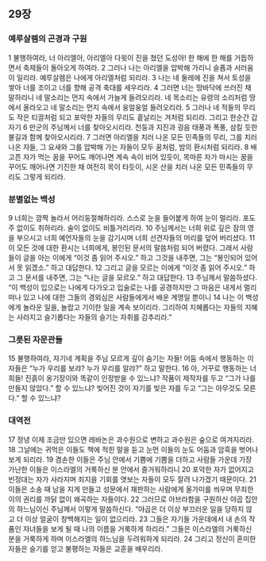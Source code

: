 ## 29장
### 예루살렘의 곤경과 구원
1 불행하여라, 너 아리엘아, 아리엘아 다윗이 진을 쳤던 도성아! 한 해에 한 해를 거듭하면서 축제들이 돌아오게 하여라.
2 그러나 나는 아리엘을 압박해 가리니 슬픔과 서러움이 일리라. 예루살렘은 나에게 아리엘처럼 되리라.
3 나는 네 둘레에 진을 쳐서 토성을 쌓아 너를 조이고 너를 향해 공격 축대를 세우리라.
4 그러면 너는 땅바닥에 쓰러진 채 말하리니 네 말소리는 먼지 속에서 가늘게 들려오리라. 네 목소리는 유령의 소리처럼 땅에서 올라오고 네 말소리는 먼지 속에서 웅얼웅얼 들려오리라.
5 그러나 네 적들의 무리도 작은 티끌처럼 되고 포악한 자들의 무리도 흩날리는 겨처럼 되리라. 그리고 한순간 갑자기
6 만군의 주님께서 너를 찾아오시리라. 천둥과 지진과 굉음 태풍과 폭풍, 삼킬 듯한 불길과 함께 찾아오시리라.
7 그러면 아리엘을 치러 나온 모든 민족들의 무리, 그를 치러 나온 자들, 그 요새와 그를 압박해 가는 자들이 모두 꿈처럼, 밤의 환시처럼 되리라.
8 배고픈 자가 먹는 꿈을 꾸어도 깨어나면 계속 속이 비어 있듯이, 목마른 자가 마시는 꿈을 꾸어도 깨어나면 기진한 채 여전히 목이 타듯이, 시온 산을 치러 나온 모든 민족들의 무리도 그렇게 되리라.
### 분별없는 백성
9 너희는 깜짝 놀라서 어리둥절해하리라. 스스로 눈을 들어붙게 하여 눈이 멀리라. 포도주 없이도 취하리라. 술이 없이도 비틀거리리라.
10 주님께서는 너희 위로 깊은 잠의 영을 부으시고 너희 예언자들의 눈을 감기시며 너희 선견자들의 머리를 덮어 버리셨다.
11 이 모든 것에 대한 환시는 너희에게, 봉인된 문서의 말씀처럼 되어 버렸다. 그래서 사람들이 글을 아는 이에게 “이것 좀 읽어 주시오.” 하고 그것을 내주면, 그는 “봉인되어 있어서 못 읽겠소.” 하고 대답한다.
12 그리고 글을 모르는 이에게 “이것 좀 읽어 주시오.” 하고 그 문서를 내주면, 그는 “나는 글을 모르오.” 하고 대답한다.
13 주님께서 말씀하셨다. “이 백성이 입으로는 나에게 다가오고 입술로는 나를 공경하지만 그 마음은 내게서 멀리 떠나 있고 나에 대한 그들의 경외심은 사람들에게서 배운 계명일 뿐이니
14 나는 이 백성에게 놀라운 일을, 놀랍고 기이한 일을 계속 보이리라. 그리하여 지혜롭다는 자들의 지혜는 사라지고 슬기롭다는 자들의 슬기는 자취를 감추리라.”
### 그릇된 자문관들
15 불행하여라, 자기네 계획을 주님 모르게 깊이 숨기는 자들! 어둠 속에서 행동하는 이자들은 “누가 우리를 보랴? 누가 우리를 알랴?” 하고 말한다.
16 아, 거꾸로 행동하는 너희들! 진흙이 옹기장이와 똑같이 인정받을 수 있느냐? 작품이 제작자를 두고 “그가 나를 만들지 않았다.” 할 수 있느냐? 빚어진 것이 자기를 빚은 자를 두고 “그는 아무것도 모른다.” 할 수 있느냐?
### 대역전
17 정녕 이제 조금만 있으면 레바논은 과수원으로 변하고 과수원은 숲으로 여겨지리라.
18 그날에는 귀먹은 이들도 책에 적힌 말을 듣고 눈먼 이들의 눈도 어둠과 암흑을 벗어나 보게 되리라.
19 겸손한 이들은 주님 안에서 기쁨에 기쁨을 더하고 사람들 가운데 가장 가난한 이들은 이스라엘의 거룩하신 분 안에서 즐거워하리니
20 포악한 자가 없어지고 빈정대는 자가 사라지며 죄지을 기회를 엿보는 자들이 모두 잘려 나가겠기 때문이다.
21 이들은 소송 때 남을 지게 만들고 성문에서 재판하는 사람에게 올가미를 씌우며 무죄한 이의 권리를 까닭 없이 왜곡하는 자들이다.
22 그러므로 아브라함을 구원하신 야곱 집안의 하느님이신 주님께서 이렇게 말씀하신다. “야곱은 더 이상 부끄러운 일을 당하지 않고 더 이상 얼굴이 창백해지는 일이 없으리라.
23 그들은 자기들 가운데에서 내 손의 작품인 자녀들을 보게 될 때 나의 이름을 거룩하게 하리라.” 그들은 이스라엘의 거룩하신 분을 거룩하게 하며 이스라엘의 하느님을 두려워하게 되리라.
24 그리고 정신이 혼미한 자들은 슬기를 얻고 불평하는 자들은 교훈을 배우리라.
